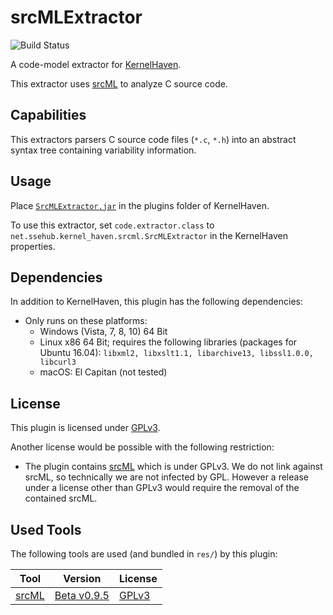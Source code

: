 # srcMLExtractor

![Build Status](https://jenkins-2.sse.uni-hildesheim.de/buildStatus/icon?job=KH_SrcMlExtractor)

A code-model extractor for [KernelHaven](https://github.com/KernelHaven/KernelHaven).

This extractor uses [srcML](https://www.srcml.org/) to analyze C source code.

## Capabilities

This extractors parsers C source code files (`*.c`, `*.h`) into an abstract syntax tree containing variability information.

## Usage

Place [`SrcMLExtractor.jar`](https://jenkins-2.sse.uni-hildesheim.de/view/KernelHaven/job/KH_SrcMlExtractor/lastSuccessfulBuild/artifact/build/jar/SrcMLExtractor.jar) in the plugins folder of KernelHaven.

To use this extractor, set `code.extractor.class` to `net.ssehub.kernel_haven.srcml.SrcMLExtractor` in the KernelHaven properties.

## Dependencies

In addition to KernelHaven, this plugin has the following dependencies:
* Only runs on these platforms:
	* Windows (Vista, 7, 8, 10) 64 Bit
	* Linux x86 64 Bit; requires the following libraries (packages for Ubuntu 16.04): `libxml2, libxslt1.1, libarchive13, libssl1.0.0, libcurl3`
	* macOS: El Capitan (not tested)

## License

This plugin is licensed under [GPLv3](https://www.gnu.org/licenses/gpl-3.0.html).

Another license would be possible with the following restriction:
* The plugin contains [srcML](https://www.srcml.org/) which is under GPLv3. We do not link against srcML, so technically we are not infected by GPL. However a release under a license other than GPLv3 would require the removal of the contained srcML.

## Used Tools

The following tools are used (and bundled in `res/`) by this plugin:

| Tool | Version | License |
|------|---------|---------|
| [srcML](https://www.srcml.org/) | [Beta v0.9.5](https://www.srcml.org/#download) | [GPLv3](https://www.gnu.org/licenses/gpl.html) |
